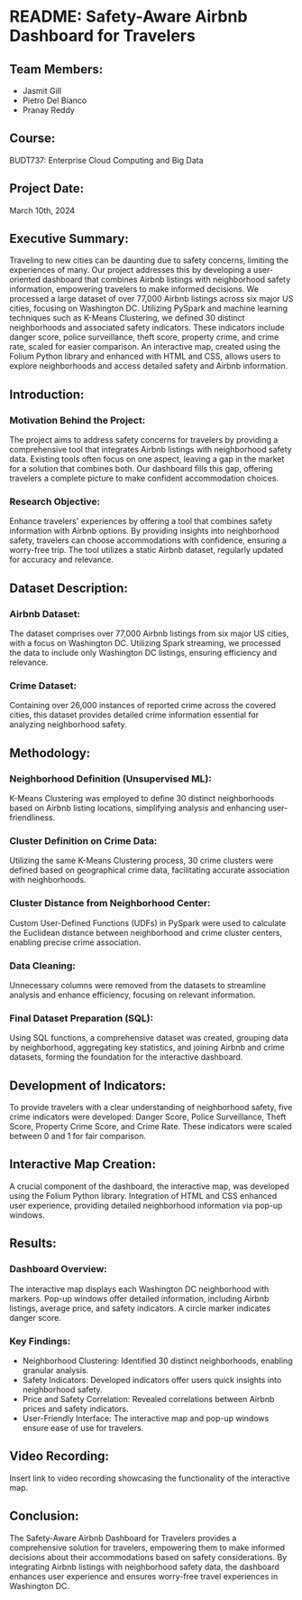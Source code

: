 # README: Safety-Aware Airbnb Dashboard for Travelers

## Team Members:
- Jasmit Gill
- Pietro Del Bianco
- Pranay Reddy

## Course:
BUDT737: Enterprise Cloud Computing and Big Data

## Project Date:
March 10th, 2024

## Executive Summary:
Traveling to new cities can be daunting due to safety concerns, limiting the experiences of many. Our project addresses this by developing a user-oriented dashboard that combines Airbnb listings with neighborhood safety information, empowering travelers to make informed decisions. We processed a large dataset of over 77,000 Airbnb listings across six major US cities, focusing on Washington DC. Utilizing PySpark and machine learning techniques such as K-Means Clustering, we defined 30 distinct neighborhoods and associated safety indicators. These indicators include danger score, police surveillance, theft score, property crime, and crime rate, scaled for easier comparison. An interactive map, created using the Folium Python library and enhanced with HTML and CSS, allows users to explore neighborhoods and access detailed safety and Airbnb information.

## Introduction:
### Motivation Behind the Project:
The project aims to address safety concerns for travelers by providing a comprehensive tool that integrates Airbnb listings with neighborhood safety data. Existing tools often focus on one aspect, leaving a gap in the market for a solution that combines both. Our dashboard fills this gap, offering travelers a complete picture to make confident accommodation choices.

### Research Objective:
Enhance travelers' experiences by offering a tool that combines safety information with Airbnb options. By providing insights into neighborhood safety, travelers can choose accommodations with confidence, ensuring a worry-free trip. The tool utilizes a static Airbnb dataset, regularly updated for accuracy and relevance.

## Dataset Description:
### Airbnb Dataset:
The dataset comprises over 77,000 Airbnb listings from six major US cities, with a focus on Washington DC. Utilizing Spark streaming, we processed the data to include only Washington DC listings, ensuring efficiency and relevance.

### Crime Dataset:
Containing over 26,000 instances of reported crime across the covered cities, this dataset provides detailed crime information essential for analyzing neighborhood safety.

## Methodology:
### Neighborhood Definition (Unsupervised ML):
K-Means Clustering was employed to define 30 distinct neighborhoods based on Airbnb listing locations, simplifying analysis and enhancing user-friendliness.

### Cluster Definition on Crime Data:
Utilizing the same K-Means Clustering process, 30 crime clusters were defined based on geographical crime data, facilitating accurate association with neighborhoods.

### Cluster Distance from Neighborhood Center:
Custom User-Defined Functions (UDFs) in PySpark were used to calculate the Euclidean distance between neighborhood and crime cluster centers, enabling precise crime association.

### Data Cleaning:
Unnecessary columns were removed from the datasets to streamline analysis and enhance efficiency, focusing on relevant information.

### Final Dataset Preparation (SQL):
Using SQL functions, a comprehensive dataset was created, grouping data by neighborhood, aggregating key statistics, and joining Airbnb and crime datasets, forming the foundation for the interactive dashboard.

## Development of Indicators:
To provide travelers with a clear understanding of neighborhood safety, five crime indicators were developed: Danger Score, Police Surveillance, Theft Score, Property Crime Score, and Crime Rate. These indicators were scaled between 0 and 1 for fair comparison.

## Interactive Map Creation:
A crucial component of the dashboard, the interactive map, was developed using the Folium Python library. Integration of HTML and CSS enhanced user experience, providing detailed neighborhood information via pop-up windows.

## Results:
### Dashboard Overview:
The interactive map displays each Washington DC neighborhood with markers. Pop-up windows offer detailed information, including Airbnb listings, average price, and safety indicators. A circle marker indicates danger score.

### Key Findings:
- Neighborhood Clustering: Identified 30 distinct neighborhoods, enabling granular analysis.
- Safety Indicators: Developed indicators offer users quick insights into neighborhood safety.
- Price and Safety Correlation: Revealed correlations between Airbnb prices and safety indicators.
- User-Friendly Interface: The interactive map and pop-up windows ensure ease of use for travelers.

## Video Recording:
Insert link to video recording showcasing the functionality of the interactive map.

## Conclusion:
The Safety-Aware Airbnb Dashboard for Travelers provides a comprehensive solution for travelers, empowering them to make informed decisions about their accommodations based on safety considerations. By integrating Airbnb listings with neighborhood safety data, the dashboard enhances user experience and ensures worry-free travel experiences in Washington DC.
